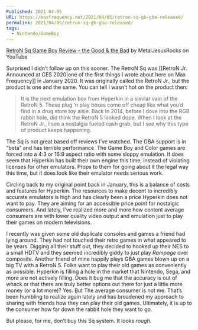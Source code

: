 ```yaml
---
Published: 2021-04-05
URL: https://maxfrequency.net/2021/04/05/retron-sq-gb-gba-released/
permalink: 2021/04/05/retron-sq-gb-gba-released/
tags:
  - Nintendo/GameBoy
---
```

[RetroN Sq Game Boy Review – the Good & the Bad](https://www.youtube.com/watch?v=RFQxNIHHUCc) by MetalJesusRocks on YouTube

Surprised I didn’t follow up on this sooner. The RetroN Sq was [[RetroN Jr. Announced at CES 2020|one of the first things I wrote about here on Max Frequency]] in January 2020. It was originally called the RetroN Jr., but the product is one and the same. You can tell I wasn’t hot on the product then:

> It is the next emulation box from Hyperkin in a similar vain of the RetroN 5. These plug ’n play boxes come off cheap like what you’d find in a drug store toy aisle. Back in 2014, before I dove into the RGB rabbit hole, did think the RetroN 5 looked dope. When I look at the RetroN Jr., I see a nostalgia fueled cash grab, but I see why this type of product keeps happening.

The Sq is not great based off reviews I’ve watched. The GBA support is in “beta” and has terrible performance. The Game Boy and Color games are forced into a 4:3 or 16:9 aspect ratio with some sloppy emulation. It does seem that Hyperkin has built their own engine this time, instead of violating licenses for other emulators. Props to them for going about it the legal way this time, but it does look like their emulator needs serious work.

Circling back to my original point back in January, this is a balance of costs and features for Hyperkin. The resources to make decent to incredibly accurate emulators is high and has clearly been a price Hyperkin does not want to pay. They are aiming for an accessible price point for nostalgic consumers. And lately, I’ve realized more and more how content average consumers are with lower quality video output and emulation just to play their games on modern televisions.

I recently was given some old duplicate consoles and games a friend had lying around. They had not touched their retro games in what appeared to be years. Digging all their stuff out, they decided to hooked up their NES to a small HDTV and they seemed incredibly giddy to just play *Rampage* over composite. Another friend of mine happily plays GBA games blown up on a big TV with a RetroN 5. Folks want to play their old games as conveniently as possible. Hyperkin is filling a hole in the market that Nintendo, Sega, and more are not actively filling. Does it bug me that the accuracy is out of whack or that there are truly better options out there for just a little more money (or a lot more)? Yes. But The average consumer is not me. That’s been humbling to realize again lately and has broadened my approach to sharing with friends how they can play their old games. Ultimately, it is up to the consumer how far down the rabbit hole they want to go. 

But please, for me, don’t buy this Sq system. It looks *rough*. 